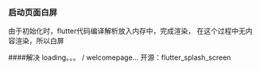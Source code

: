 ### 启动页面白屏
由于初始化时，flutter代码编译解析放入内存中，完成渲染，
在这个过程中无内容渲染，所以白屏

####解决
loading。。。 / welcomepage...
开源：flutter_splash_screen
